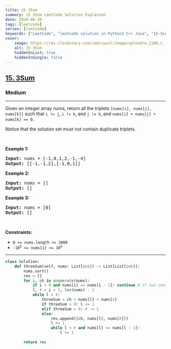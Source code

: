 ```yaml
---
title: 15 3Sum
summary: 15 3Sum LeetCode Solution Explained
date: 2020-06-20
tags: [leetcode]
series: [leetcode]
keywords: ["LeetCode", "leetcode solution in Python3 C++ Java", "15-3sum LeetCode Solution Explained"]
cover:
    image: https://res.cloudinary.com/samirpaul/image/upload/w_1100,c_fit,co_rgb:FFFFFF,l_text:Arial_75_bold:15 3Sum - Solution Explained/problem-solving.webp
    alt: 15 3Sum
    hiddenInList: true
    hiddenInSingle: false
---
```



<h2><a href="https://leetcode.com/problems/3sum/">15. 3Sum</a></h2><h3>Medium</h3><hr><div><p>Given an integer array nums, return all the triplets <code>[nums[i], nums[j], nums[k]]</code> such that <code>i != j</code>, <code>i != k</code>, and <code>j != k</code>, and <code>nums[i] + nums[j] + nums[k] == 0</code>.</p>

<p>Notice that the solution set must not contain duplicate triplets.</p>

<p>&nbsp;</p>
<p><strong>Example 1:</strong></p>
<pre><strong>Input:</strong> nums = [-1,0,1,2,-1,-4]
<strong>Output:</strong> [[-1,-1,2],[-1,0,1]]
</pre><p><strong>Example 2:</strong></p>
<pre><strong>Input:</strong> nums = []
<strong>Output:</strong> []
</pre><p><strong>Example 3:</strong></p>
<pre><strong>Input:</strong> nums = [0]
<strong>Output:</strong> []
</pre>
<p>&nbsp;</p>
<p><strong>Constraints:</strong></p>

<ul>
	<li><code>0 &lt;= nums.length &lt;= 3000</code></li>
	<li><code>-10<sup>5</sup> &lt;= nums[i] &lt;= 10<sup>5</sup></code></li>
</ul>
</div>

---




```python
class Solution:
    def threeSum(self, nums: List[int]) -> List[List[int]]:
        nums.sort()
        res = []
        for i, ch in enumerate(nums):
            if i > 0 and nums[i] == nums[i - 1]: continue # if two consecutive elelments are same then for the first same nums[i] < l < r one res if added. so no need to add same repeted res.
            l, r = i + 1, len(nums) - 1
            while l < r:
                threeSum = ch + nums[l] + nums[r]
                if threeSum < 0: l += 1
                elif threeSum > 0: r -= 1
                else:
                    res.append([ch, nums[l], nums[r]])
                    l += 1
                    while l < r and nums[l] == nums[l - 1]: 
                        l += 1
        
        return res
```
